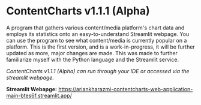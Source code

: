 # ContentCharts v1.1.1 (Alpha)
A program that gathers various content/media platform's chart data and employs its statistics onto an easy-to-understand Streamlit webpage. 
You can use the program to see what content/media is currently popular on a platform.
This is the first version, and is a work-in-progress, it will be further updated as more, major changes are made.
This was made to further familiarize myself with the Python language and the Streamlit service. 

*ContentCharts v1.1.1 (Alpha) can run through your IDE or accessed via the streamlit webpage.*

**Streamlit Webapge:** https://ariankharazmi-contentcharts-web-application-main-btes6f.streamlit.app/



